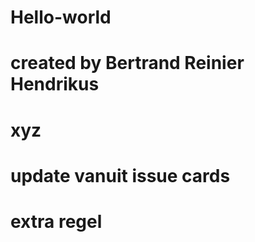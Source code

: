 # Hello-world
# created by Bertrand Reinier Hendrikus
# xyz
# update vanuit issue cards
# extra regel
